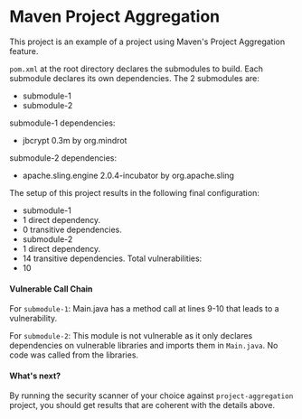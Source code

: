 # Maven Project Aggregation

This project is an example of a project using Maven's Project Aggregation feature.

`pom.xml` at the root directory declares the submodules to build. Each submodule declares its own dependencies. The 2 submodules are:
- submodule-1
- submodule-2

submodule-1 dependencies:
- jbcrypt 0.3m by org.mindrot

submodule-2 dependencies:
- apache.sling.engine 2.0.4-incubator by org.apache.sling

The setup of this project results in the following final configuration:
- submodule-1
 - 1 direct dependency.
 - 0 transitive dependencies.
- submodule-2
 - 1 direct dependency.
 - 14 transitive dependencies.
Total vulnerabilities:
 - 10

#### Vulnerable Call Chain
For `submodule-1`: Main.java has a method call at lines 9-10 that leads to a vulnerability.

For `submodule-2`: This module is not vulnerable as it only declares dependencies on vulnerable libraries and imports them in `Main.java`. No code was called from the libraries.

#### What's next?
By running the security scanner of your choice against `project-aggregation` project, you should get results that are coherent with the details above.
